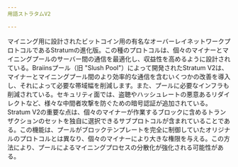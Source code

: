```yaml
---
用語ストラタムV2

---
```

マイニング用に設計されたビットコイン用の有名なオーバーレイネットワークプロトコルであるStratumの進化版。この種のプロトコルは、個々のマイナーとマイニングプールのサーバー間の通信を最適化し、収益性を高めるように設計されている。Braiinsプール（旧 "Slush Pool"）によって開発されたStratum V2は、マイナーとマイニングプール間のより効率的な通信を含むいくつかの改善を導入し、それによって必要な帯域幅を削減します。また、プールに必要なインフラも削減されている。セキュリティ面では、盗聴やハッシュレートの悪意あるリダイレクトなど、様々な中間者攻撃を防ぐための暗号認証が追加されている。Stratum V2の重要な点は、個々のマイナーが作業するブロックに含めるトランザクションのセットを独自に選択できるサブプロトコルが含まれていることである。この機能は、プールがブロックテンプレートを完全に制御していたオリジナルのプロトコルとは異なり、個々のマイナーにより大きな権限を与える。この方法により、プールによるマイニングプロセスの分散化が強化される可能性がある。